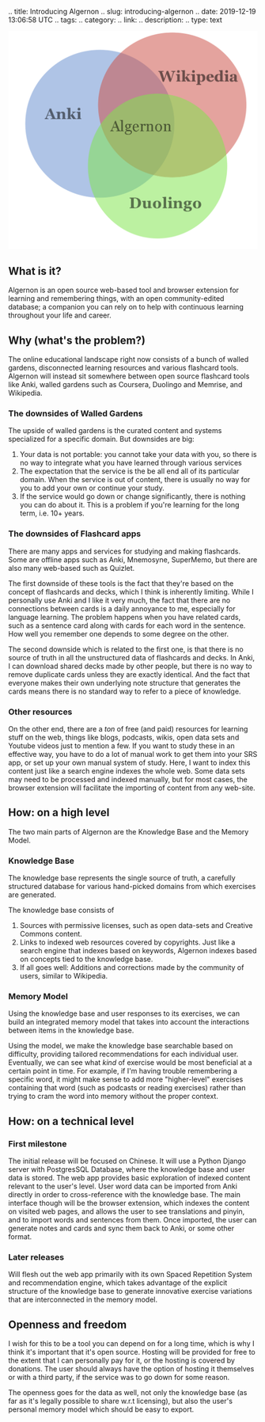 .. title: Introducing Algernon
.. slug: introducing-algernon
.. date: 2019-12-19 13:06:58 UTC
.. tags: 
.. category: 
.. link: 
.. description: 
.. type: text

![](/images/algernon_venndiagram.png "Algernon")

## What is it?
Algernon is an open source web-based tool and browser extension for learning and remembering things, with an open community-edited database; a companion you can rely on to help with continuous learning throughout your life and career.

## Why (what's the problem?)
The online educational landscape right now consists of a bunch of walled gardens, disconnected learning resources and various flashcard tools.
Algernon will instead sit somewhere between open source flashcard tools like Anki, walled gardens such as Coursera, Duolingo and Memrise, and Wikipedia.

### The downsides of Walled Gardens
The upside of walled gardens is the curated content and systems specialized for a specific domain. But downsides are big:

1. Your data is not portable: you cannot take your data with you, so there is no way to integrate what you have learned through various services
2. The expectation that the service is the be all end all of its particular domain. When the service is out of content, there is usually no way for you to add your own or continue your study.
3. If the service would go down or change significantly, there is nothing you can do about it. This is a problem if you're learning for the long term, i.e. 10+ years.

### The downsides of Flashcard apps
There are many apps and services for studying and making flashcards. Some are offline apps such as Anki, Mnemosyne, SuperMemo, but there are also many web-based such as Quizlet.

The first downside of these tools is the fact that they're based on the concept of flashcards and decks, which I think is inherently limiting. While I personally use Anki and I like it very much, the fact that there are no connections between cards is a daily annoyance to me, especially for language learning. The problem happens when you have related cards, such as a sentence card along with cards for each word in the sentence. How well you remember one depends to some degree on the other.

The second downside which is related to the first one, is that there is no source of truth in all the unstructured data of flashcards and decks. In Anki, I can download shared decks made by other people, but there is no way to remove duplicate cards unless they are exactly identical. And the fact that everyone makes their own underlying note structure that generates the cards means there is no standard way to refer to a piece of knowledge.

### Other resources
On the other end, there are a _ton_ of free (and paid) resources for learning stuff on the web, things like blogs, podcasts, wikis, open data sets and Youtube videos just to mention a few. If you want to study these in an effective way, you have to do a lot of manual work to get them into your SRS app, or set up your own manual system of study. Here, I want to index this content just like a search engine indexes the whole web. Some data sets may need to be processed and indexed manually, but for most cases, the browser extension will facilitate the importing of content from any web-site.

## How: on a high level
The two main parts of Algernon are the Knowledge Base and the Memory Model.

### Knowledge Base
The knowledge base represents the single source of truth, a carefully structured database for various hand-picked domains from which exercises are generated.

The knowledge base consists of

1. Sources with permissive licenses, such as open data-sets and Creative Commons content.
2. Links to indexed web resources covered by copyrights. Just like a search engine that indexes based on keywords, Algernon indexes based on concepts tied to the knowledge base.
3. If all goes well: Additions and corrections made by the community of users, similar to Wikipedia.

### Memory Model
Using the knowledge base and user responses to its exercises, we can build an integrated memory model that takes into account the interactions between items in the knowledge base.

Using the model, we make the knowledge base searchable based on difficulty, providing tailored recommendations for each individual user. Eventually, we can see what _kind_ of exercise would be most beneficial at a certain point in time. For example, if I'm having trouble remembering a specific word, it might make sense to add more "higher-level" exercises containing that word (such as podcasts or reading exercises) rather than trying to cram the word into memory without the proper context.

## How: on a technical level

### First milestone

The initial release will be focused on Chinese. It will use a Python Django server with PostgresSQL Database, where the knowledge base and user data is stored. The web app provides basic exploration of indexed content relevant to the user's level. User word data can be imported from Anki directly in order to cross-reference with the knowledge base. The main interface though will be the browser extension, which indexes the content on visited web pages, and allows the user to see translations and pinyin, and to import words and sentences from them. Once imported, the user can generate notes and cards and sync them back to Anki, or some other format.

### Later releases
Will flesh out the web app primarily with its own Spaced Repetition System and recommendation engine, which takes advantage of the explicit structure of the knowledge base to generate innovative exercise variations that are interconnected in the memory model.

## Openness and freedom
I wish for this to be a tool you can depend on for a long time, which is why I think it's important that it's open source. Hosting will be provided for free to the extent that I can personally pay for it, or the hosting is covered by donations. The user should always have the option of hosting it themselves or with a third party, if the service was to go down for some reason.

The openness goes for the data as well, not only the knowledge base (as far as it's legally possible to share w.r.t licensing), but also the user's personal memory model which should be easy to export.
